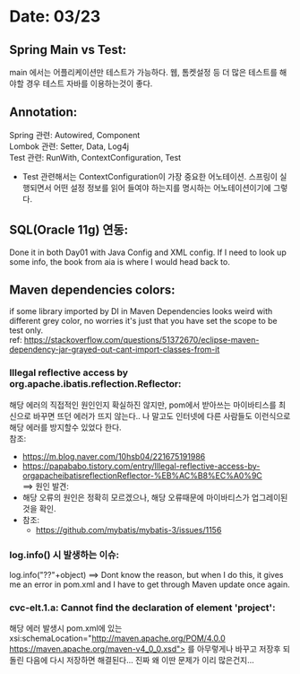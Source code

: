 # Date: 03/23

## Spring Main vs Test:
main 에서는 어플리케이션만 테스트가 가능하다. 웹, 톰켓설정 등 더 많은 테스트를 해야할 경우 테스트 자바를 이용하는것이 좋다. 

## Annotation:
Spring 관련: Autowired, Component   
Lombok 관련: Setter, Data, Log4j  
Test 관련: RunWith, ContextConfiguration, Test  
  * Test 관련해서는 ContextConfiguration이 가장 중요한 어노테이션. 스프링이 실행되면서 어떤 설정 정보를 읽어 들여야 하는지를 명시하는 어노테이션이기에 그렇다.  

## SQL(Oracle 11g) 연동:  
Done it in both Day01 with Java Config and XML config. If I need to look up some info, the book from aia is where I would head back to.  

## Maven dependencies colors:
if some library imported by DI in Maven Dependencies looks weird with different grey color, no worries it's just that you have set the scope to be test only.  
ref: https://stackoverflow.com/questions/51372670/eclipse-maven-dependency-jar-grayed-out-cant-import-classes-from-it  

### Illegal reflective access by org.apache.ibatis.reflection.Reflector:
해당 에러의 직접적인 원인인지 확실하진 않지만, pom에서 받아쓰는 마이바티스를 최신으로 바꾸면 뜨던 에러가 뜨지 않는다.. 나 말고도 인터넷에 다른 사람들도 이런식으로 해당 에러를 방지할수 있었다 한다.  
참조:   
 * https://m.blog.naver.com/10hsb04/221675191986  
 * https://papababo.tistory.com/entry/Illegal-reflective-access-by-orgapacheibatisreflectionReflector-%EB%AC%B8%EC%A0%9C  
==> 원인 발견:  
  * 해당 오류의 원인은 정확히 모르겠으나, 해당 오류때문에 마이바티스가 업그레이된것을 확인.
  * 참조:
      * https://github.com/mybatis/mybatis-3/issues/1156  

### log.info() 시 발생하는 이슈:
log.info("??"+object) ==> Dont know the reason, but when I do this, it gives me an error in pom.xml and I have to get through Maven update once again.  

### cvc-elt.1.a: Cannot find the declaration of element 'project':
해당 에러 발생시 pom.xml에 있는 xsi:schemaLocation="http://maven.apache.org/POM/4.0.0 https://maven.apache.org/maven-v4_0_0.xsd"> 를 아무렇게나 바꾸고 저장후 되돌린 다음에 다시 저장하면 해결된다... 진짜 왜 이딴 문제가 이리 많은건지...  

